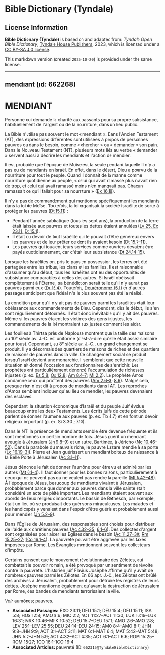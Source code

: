 # Bible Dictionary (Tyndale)

## License Information

**Bible Dictionary (Tyndale)** is based on and adapted from: _Tyndale Open Bible Dictionary_, [Tyndale House Publishers](https://tyndaleopenresources.com/), 2023, which is licensed under a [CC BY-SA 4.0 license](https://creativecommons.org/licenses/by-sa/4.0/legalcode.en).

This markdown version (created `2025-10-20`) is provided under the same license.



--------------------------------

## mendiant (id: 662268)

MENDIANT
========

Personne qui demande la charité aux passants pour sa propre subsistance, habituellement de l'argent ou de la nourriture, dans un lieu public. 

La Bible n'utilise pas souvent le mot « mendiant ». Dans l'Ancien Testament (AT), des expressions différentes sont utilisées à propos de personnes pauvres ou dans le besoin, comme « chercher » ou « demander » son pain. Dans le Nouveau Testament (NT), plusieurs mots liés au verbe « demander » servent aussi à décrire les mendiants et l'action de mendier.

Il est probable que l'époque de Moïse est la seule pendant laquelle il n'y a pas eu de mendiants en Israël. En effet, dans le désert, Dieu a pourvu de la nourriture pour tout le peuple. Quand il donnait de la manne comme nourriture quotidienne au peuple, « celui qui avait ramassé plus n’avait rien de trop, et celui qui avait ramassé moins n’en manquait pas. Chacun ramassait ce qu’il fallait pour sa nourriture » ([Ex 16\.18](https://ref.ly/Exod16:16,Exod16:18,Exod16:22,Exod16:36)).

Il n'y a pas de commandement qui mentionne spécifiquement les mendiants dans la loi de Moïse. Toutefois, la loi organisait la société Israélite de sorte à protéger les pauvres ([Dt 15\.11](https://ref.ly/Deut15:11)) :

* Pendant l'année sabbatique (tous les sept ans), la production de la terre était laissée aux pauvres et toutes les dettes étaient annulées ([Lv 25](https://ref.ly/Lev25:1-Lev25:55)[, Ex 23\.11,](https://ref.ly/Exod23:11) [Dt 15\.1](https://ref.ly/Deut15:1)).
* Il était du devoir de tout Israélite qui le pouvait d'être généreux envers les pauvres et de leur prêter ce dont ils avaient besoin ([Dt 15\.7–11](https://ref.ly/Deut15:7-Deut15:11)).
* Les pauvres qui louaient leurs services comme ouvriers devaient être payés quotidiennement, car c'était leur subsistance ([Dt 24\.14–15](https://ref.ly/Deut24:14-Deut24:15)).

Lorsque les Israélites ont pris le pays en possession, les terres ont été partagées entre les tribus, les clans et les familles. Il est raisonnable d'assumer qu'au début, tous les Israélites ont eu des opportunités de subsistance comparables à celles des autres. Si Israël obéissait complètement à l'Éternel, sa bénédiction serait telle qu'il n'y aurait pas pauvres parmi eux ([Dt 15\.4](https://ref.ly/Deut15:4)). Toutefois, [Deutéronome 15\.11](https://ref.ly/Deut15:11) et d'autres passages anticipent que l'idéal n'a le plus souvent pas été la réalité. 

La condition pour qu'il n'y ait pas de pauvres parmi les Israélites était leur obéissance aux commandements de Dieu. Cependant, dès le début, ils s'en sont régulièrement détournés. Il était donc inévitable qu'il y ait des pauvres. Même si les pauvres étaient les victimes des gens injustes, les commandements de la loi montraient aux justes comment les aider. 

Les fouilles à Thirtsa près de Naplouse montrent que la taille des maisons au 10ᵉ siècle av. J.‑C. est uniforme (c'est\-à\-dire qu'elle était assez similaire pour tous). Cependant, au 8ᵉ siècle av. J.‑C., un grand changement se produit. Il y a désormais des quartiers de maisons de riches et des quartiers de maisons de pauvres dans la ville. Ce changement social se produit lorsqu'Israël devient une monarchie. Il semblerait que cette nouvelle situation ait donné l'occasion aux fonctionnaires de s'enrichir. Les prophètes ont particulièrement dénoncé l'accumulation de richesses injustes (p. ex. [Es 5\.8](https://ref.ly/Isa5:8); [Os 12\.8](https://ref.ly/Hos12:8); [Am 8\.4–7](https://ref.ly/Amos8:4-Amos8:7); [Mi 2\.2](https://ref.ly/Mic2:2)). Le prophète Amos condamne ceux qui profitent des pauvres ([Am 2\.6–8](https://ref.ly/Amos2:6-Amos2:8); [8\.6](https://ref.ly/Amos8:6)). Malgré cela, presque rien n'est dit à propos de mendiants dans l'AT. Les reproches d'Amos semblent indiquer qu'au lieu de mendier, les pauvres devenaient des esclaves.

Cependant, la situation économique d'Israël et du peuple Juif évolue beaucoup entre les deux Testaments. Les écrits juifs de cette période parlent de donner l'aumône aux pauvres (p. ex. Tb 4\.7\) et en font un devoir religieux important (p. ex. Si 3\.30 ; 7\.10\). 

Dans le NT, la présence de mendiants semble être devenue fréquente et ils sont mentionnés un certain nombre de fois. Jésus guérit un mendiant aveugle à Jérusalem ([Jn 9\.8–9](https://ref.ly/John9:8-John9:9)) et un autre, Bartimée, à Jéricho ([Mc 10\.46–52](https://ref.ly/Mark10:46-Mark10:52)). Dans la parabole du mauvais riche, le pauvre Lazare mendie à sa porte ([Lc 16\.19–31](https://ref.ly/Luke16:19-Luke16:31)). Pierre et Jean guérissent un mendiant boiteux de naissance à la Belle Porte à Jérusalem ([Ac 3\.1–11](https://ref.ly/Acts3:1-Acts3:11)).

Jésus dénonce le fait de donner l'aumône pour être vu et admiré par les autres ([Mt 6\.1–4](https://ref.ly/Matt6:1-Matt6:4)). Il faut donner pour les bonnes raisons, particulièrement à ceux qui ne peuvent pas ou ne veulent pas rendre la pareille ([Mt 5\.42–48](https://ref.ly/Matt5:42-Matt5:48)). À l'époque de Jésus, beaucoup de mendiants vivaient à Jérusalem, probablement parce que donner aux pauvres dans la ville sainte était considéré un acte de piété important. Les mendiants étaient souvent aux abords de lieux religieux importants. Le bassin de Béthesda, par exemple, était un lieu où se produisait des guérisons miraculeuses. Les malades et les handicapés y venaient dans l'espoir d'être guéris et probablement aussi pour mendier ([Jn 5\.2–9](https://ref.ly/John5:2-John5:9)).

Dans l'Église de Jérusalem, des responsables sont choisis pour distribuer de l'aide aux chrétiens pauvres ([Ac 4\.32–35](https://ref.ly/Acts4:32-Acts4:35); [6\.1–6](https://ref.ly/Acts6:1-Acts6:6)). Des collectes d'argent sont organisées pour aider les Églises dans le besoin ([Ac 11\.27–30](https://ref.ly/Acts11:27-Acts11:30); [Rm 15\.25–27](https://ref.ly/Rom15:25-Rom15:27); [1Co 16\.1–4](https://ref.ly/1Cor16:1-1Cor16:4)). La pauvreté pouvait être aggravée par les taxes imposées par Rome. Les Évangiles mentionnent souvent les collecteurs d'impôts.

Certains pensent que le mouvement révolutionnaire des Zélotes, qui combattait le pouvoir romain, a été provoqué par un sentiment de révolte contre la pauvreté. L'historien juif Flavius Josèphe affirme qu'il y avait de nombreux pauvres parmi les Zélotes. En 66 apr. J.‑C., les Zélotes ont brûlé des archives à Jérusalem, probablement pour détruire les registres de leurs dettes. Josèphe mentionne également qu'avant la destruction de Jérusalem par Rome, des bandes de mendiants terrorisaient la ville.

*Voir* aumônes; pauvres.

* **Associated Passages:** EXO 23:11; DEU 15:1; DEU 15:4; DEU 15:11; ISA 5:8; HOS 12:8; AMO 8:6; MIC 2:2; ACT 11:27–ACT 11:30; LUK 16:19–LUK 16:31; MRK 10:46–MRK 10:52; DEU 15:7–DEU 15:11; AMO 2:6–AMO 2:8; LEV 25:1–LEV 25:55; DEU 24:14–DEU 24:15; AMO 8:4–AMO 8:7; JHN 9:8–JHN 9:9; ACT 3:1–ACT 3:11; MAT 6:1–MAT 6:4; MAT 5:42–MAT 5:48; JHN 5:2–JHN 5:9; ACT 4:32–ACT 4:35; ACT 6:1–ACT 6:6; ROM 15:25–ROM 15:27; 1CO 16:1–1CO 16:4
* **Associated Articles:** pauvreté (ID: `662315@TyndaleBibleDictionary`)


